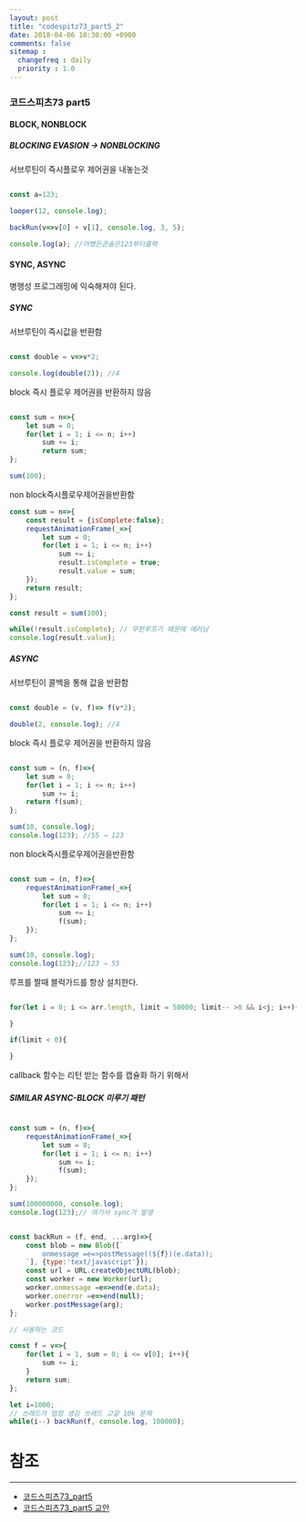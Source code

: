 ```yaml
---
layout: post
title: "codespitz73_part5_2"
date: 2018-04-06 10:30:00 +0900
comments: false
sitemap :
  changefreq : daily
  priority : 1.0
---
```


### 코드스피츠73 part5

#### BLOCK, NONBLOCK

##### BLOCKING EVASION -> NONBLOCKING

서브루틴이 즉시플로우 제어권을 내놓는것

```javascript

const a=123;

looper(12, console.log);

backRun(v=>v[0] + v[1], console.log, 3, 5);

console.log(a); //어쨌든콘솔은123부터출력

```

#### SYNC, ASYNC

병행성 프로그래밍에 익숙해져야 된다.

##### SYNC

서브루틴이 즉시값을 반환함

```javascript

const double = v=>v*2;

console.log(double(2)); //4


```

block 즉시 플로우 제어권을 반환하지 않음

```javascript

const sum = n=>{
	let sum = 0;
	for(let i = 1; i <= n; i++) 
		sum += i;
		return sum;
};

sum(100);

```

non block즉시플로우제어권을반환함

```javascript
const sum = n=>{
	const result = {isComplete:false};
	requestAnimationFrame(_=>{
		let sum = 0;
		for(let i = 1; i <= n; i++) 
			sum += i;
			result.isComplete = true;
			result.value = sum;
	});
	return result;
};

const result = sum(100);

while(!result.isComplete); // 무한루프기 때문에 에러남
console.log(result.value); 

```
##### ASYNC

서브루틴이 콜백을 통해 값을 반환함
 
```javascript

const double = (v, f)=> f(v*2); 

double(2, console.log); //4

```

block 즉시 플로우 제어권을 반환하지 않음

```javascript

const sum = (n, f)=>{
	let sum = 0;
	for(let i = 1; i <= n; i++) 
		sum += i;
	return f(sum);
};

sum(10, console.log);
console.log(123); //55 → 123

```

non block즉시플로우제어권을반환함

```javascript

const sum = (n, f)=>{
	requestAnimationFrame(_=>{
		let sum = 0;
		for(let i = 1; i <= n; i++) 
			sum += i;
			f(sum);
	});
};

sum(10, console.log);
console.log(123);//123 → 55

```

루프를 짤때 블럭가드를 항상 설치한다.

```javascript

for(let i = 0; i <= arr.length, limit = 50000; limit-- >0 && i<j; i++){

}

if(limit < 0){

}

```

callback 함수는 리턴 받는 함수를 캡슐화 하기 위해서 

##### SIMILAR ASYNC-BLOCK 미루기 패턴 


```javascript

const sum = (n, f)=>{
	requestAnimationFrame(_=>{
		let sum = 0;
		for(let i = 1; i <= n; i++) 
			sum += i;
			f(sum);
	});
};

sum(100000000, console.log);
console.log(123);// 여기서 sync가 발생

```


```javascript

const backRun = (f, end, ...arg)=>{
	const blob = new Blob([`
		onmessage =e=>postMessage((${f})(e.data));
	`], {type:'text/javascript'});
	const url = URL.createObjectURL(blob);
	const worker = new Worker(url);
	worker.onmessage =e=>end(e.data);
	worker.onerror =e=>end(null);
	worker.postMessage(arg);
};

// 사용하는 코드 

const f = v=>{
	for(let i = 1, sum = 0; i <= v[0]; i++){
		sum += i;
	}
	return sum;
};

let i=1000;
// 쓰레드가 엄청 생김 쓰레드 고갈 10k 문제
while(i--) backRun(f, console.log, 100000);

```



# 참조 
-----
* [코드스피츠73_part5](https://www.youtube.com/watch?v=BeFekctVoq0)
* [코드스피츠73_part5 교안](https://onedrive.live.com/?authkey=%21AM2CnCfuu1K5R5g&cid=AE0BF2746200B9CD&id=AE0BF2746200B9CD%2156080&parId=AE0BF2746200B9CD%2146307&o=OneUp)
